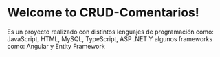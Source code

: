 # Welcome to CRUD-Comentarios!

Es un proyecto realizado con distintos lenguajes de programación como: JavaScript, HTML, MySQL, TypeScript, ASP .NET
Y algunos frameworks como: Angular y Entity Framework
